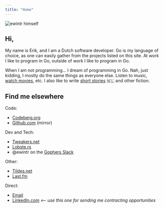```yaml
---
title: "Home"
---
```

![ewintr himself](/image/portrait.svg)

## Hi, 

My name is Erik, and I am a Dutch software developer. Go is my language of choice, as one can easily gather from the projects listed on this site. At work I like to program in Go, outside of work I like to program in Go. 

When I am not programming... I dream of programming in Go. Nah, just kidding, I mostly do the same things as everyone else. Listen to music, [watch movies](/movies/), etc. I also like to write [short stories](/vkv/) &#127475;&#127473; and other fiction.

## Find me elsewhere

Code:

* [Codeberg.org](https://codeberg.org/ewintr)
* [Github.com](https://github.com/ewintr) (mirror)

Dev and Tech:

* [Tweakers.net](https://tweakers.net/gallery/88794/)
* [Lobste.rs](https://lobste.rs/u/ewintr)
* @ewintr on the [Gophers Slack](https://gophers.slack.com/join/shared_invite/zt-1vukscera-OjamkAvBRDw~qgPh~q~cxQ#/shared-invite/email)

Other:

* [Tildes.net](https://tildes.net/user/ewintr)
* [Last.fm](https://www.last.fm/user/ewintr)

Direct:

* [Email](mailto:e@ewintr.nl)
* [LinkedIn.com](https://www.linkedin.com/in/erik-winter-5767a923b/) _<-- use this one for sending me contracting opportunities_

